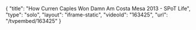 {
    "title": "How Curren Caples Won Damn Am Costa Mesa 2013 - SPoT Life",
    "type": "solo",
    "layout": "iframe-static",
    "videoId": "163425",
    "url": "\/tvpembed\/163425"
}